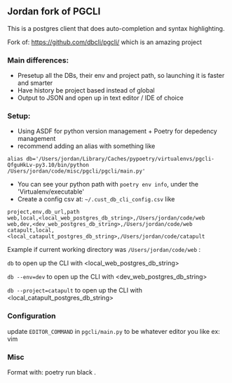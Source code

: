 ## Jordan fork of PGCLI

This is a postgres client that does auto-completion and syntax highlighting.

Fork of: https://github.com/dbcli/pgcli/ which is an amazing project

### Main differences:
- Presetup all the DBs, their env and project path, so launching it is faster and smarter
- Have history be project based instead of global
- Output to JSON and open up in text editor / IDE of choice

### Setup:
- Using ASDF for python version management + Poetry for depedency management
- recommend adding an alias with something like

```
alias db='/Users/jordan/Library/Caches/pypoetry/virtualenvs/pgcli-QfguHkLv-py3.10/bin/python /Users/jordan/code/misc/pgcli/pgcli/main.py'
```
- You can see your python path with `poetry env info`, under the 'Virtualenv/executable'
- Create a config csv at: `~/.cust_db_cli_config.csv` like

```
project,env,db_url,path
web,local,<local_web_postgres_db_string>,/Users/jordan/code/web
web,dev,<dev_web_postgres_db_string>,/Users/jordan/code/web
catapult,local,<local_catapult_postgres_db_string>,/Users/jordan/code/catapult
```

Example if current working directory was `/Users/jordan/code/web` :

`db` to open up the CLI with <local_web_postgres_db_string>

`db --env=dev` to open up the CLI with <dev_web_postgres_db_string>

`db --project=catapult` to open up the CLI with <local_catapult_postgres_db_string>

### Configuration

update `EDITOR_COMMAND` in `pgcli/main.py` to be whatever editor you like ex: vim


### Misc

Format with: poetry run black .
